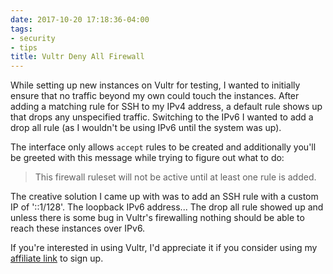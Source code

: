 ```yaml
---
date: 2017-10-20 17:18:36-04:00
tags:
- security
- tips
title: Vultr Deny All Firewall
---
```


While setting up new instances on Vultr for testing, I wanted to initially
ensure that no traffic beyond my own could touch the instances. After adding a
matching rule for SSH to my IPv4 address, a default rule shows up that drops
any unspecified traffic. Switching to the IPv6 I wanted to add a drop all rule
(as I wouldn't be using IPv6 until the system was up).

The interface only allows `accept` rules to be created and additionally you'll
be greeted with this message while trying to figure out what to do:

> This firewall ruleset will not be active until at least one rule is added.

The creative solution I came up with was to add an SSH rule with a custom IP of
'::1/128'. The loopback IPv6 address... The drop all rule showed up and unless
there is some bug in Vultr's firewalling nothing should be able to reach these
instances over IPv6.

If you're interested in using Vultr, I'd appreciate it if you consider using my
[affiliate link][1] to sign up.

[1]: https://www.vultr.com/?ref=7199712
